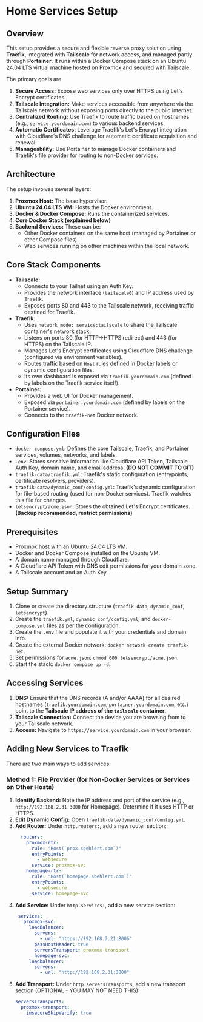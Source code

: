 # Home Services Setup

## Overview

This setup provides a secure and flexible reverse proxy solution using **Traefik**, integrated with **Tailscale** for network access, and managed partly through **Portainer**. It runs within a Docker Compose stack on an Ubuntu 24.04 LTS virtual machine hosted on Proxmox and secured with Tailscale.

The primary goals are:

1.  **Secure Access:** Expose web services only over HTTPS using Let's Encrypt certificates.
2.  **Tailscale Integration:** Make services accessible from anywhere via the Tailscale network without exposing ports directly to the public internet.
3.  **Centralized Routing:** Use Traefik to route traffic based on hostnames (e.g., `service.yourdomain.com`) to various backend services.
4.  **Automatic Certificates:** Leverage Traefik's Let's Encrypt integration with Cloudflare's DNS challenge for automatic certificate acquisition and renewal.
5.  **Manageability:** Use Portainer to manage Docker containers and Traefik's file provider for routing to non-Docker services.

## Architecture

The setup involves several layers:

1.  **Proxmox Host:** The base hypervisor.
2.  **Ubuntu 24.04 LTS VM:** Hosts the Docker environment.
3.  **Docker & Docker Compose:** Runs the containerized services.
4.  **Core Docker Stack (explained below)**
5.  **Backend Services:** These can be:
    *   Other Docker containers on the same host (managed by Portainer or other Compose files).
    *   Web services running on other machines within the local network.

## Core Stack Components

*   **Tailscale:**
    *   Connects to your Tailnet using an Auth Key.
    *   Provides the network interface (`tailscale0`) and IP address used by Traefik.
    *   Exposes ports 80 and 443 to the Tailscale network, receiving traffic destined for Traefik.
*   **Traefik:**
    *   Uses `network_mode: service:tailscale` to share the Tailscale container's network stack.
    *   Listens on ports 80 (for HTTP->HTTPS redirect) and 443 (for HTTPS) on the Tailscale IP.
    *   Manages Let's Encrypt certificates using Cloudflare DNS challenge (configured via environment variables).
    *   Routes traffic based on `Host` rules defined in Docker labels or dynamic configuration files.
    *   Its own dashboard is exposed via `traefik.yourdomain.com` (defined by labels on the Traefik service itself).
*   **Portainer:**
    *   Provides a web UI for Docker management.
    *   Exposed via `portainer.yourdomain.com` (defined by labels on the Portainer service).
    *   Connects to the `traefik-net` Docker network.

## Configuration Files

*   `docker-compose.yml`: Defines the core Tailscale, Traefik, and Portainer services, volumes, networks, and labels.
*   `.env`: Stores sensitive information like Cloudflare API Token, Tailscale Auth Key, domain name, and email address. **(DO NOT COMMIT TO GIT)**
*   `traefik-data/traefik.yml`: Traefik's static configuration (entrypoints, certificate resolvers, providers).
*   `traefik-data/dynamic_conf/config.yml`: Traefik's dynamic configuration for file-based routing (used for non-Docker services). Traefik watches this file for changes.
*   `letsencrypt/acme.json`: Stores the obtained Let's Encrypt certificates. **(Backup recommended, restrict permissions)**

## Prerequisites

*   Proxmox host with an Ubuntu 24.04 LTS VM.
*   Docker and Docker Compose installed on the Ubuntu VM.
*   A domain name managed through Cloudflare.
*   A Cloudflare API Token with DNS edit permissions for your domain zone.
*   A Tailscale account and an Auth Key.

## Setup Summary

1.  Clone or create the directory structure (`traefik-data`, `dynamic_conf`, `letsencrypt`).
2.  Create the `traefik.yml`, `dynamic_conf/config.yml`, and `docker-compose.yml` files as per the configuration.
3.  Create the `.env` file and populate it with your credentials and domain info.
4.  Create the external Docker network: `docker network create traefik-net`.
5.  Set permissions for `acme.json`: `chmod 600 letsencrypt/acme.json`.
6.  Start the stack: `docker compose up -d`.

## Accessing Services

1.  **DNS:** Ensure that the DNS records (A and/or AAAA) for all desired hostnames (`traefik.yourdomain.com`, `portainer.yourdomain.com`, etc.) point to the **Tailscale IP address of the `tailscale` container**.
2.  **Tailscale Connection:** Connect the device you are browsing from to your Tailscale network.
3.  **Access:** Navigate to `https://service.yourdomain.com` in your browser.

## Adding New Services to Traefik

There are two main ways to add services:

### Method 1: File Provider (for Non-Docker Services or Services on Other Hosts)

1.  **Identify Backend:** Note the IP address and port of the service (e.g., `http://192.168.2.31:3000` for Homepage). Determine if it uses HTTP or HTTPS.
2.  **Edit Dynamic Config:** Open `traefik-data/dynamic_conf/config.yml`.
3.  **Add Router:** Under `http.routers:`, add a new router section:
    ```yaml
      routers:
        proxmox-rtr:
          rule: "Host(`prox.soehlert.com`)"
          entryPoints:
            - websecure
          service: proxmox-svc
        homepage-rtr:
          rule: "Host(`homepage.soehlert.com`)"
          entryPoints:
            - websecure
          service: homepage-svc
    ```
4.   **Add Service:** Under `http.services:`, add a new service section:
     ```yaml
      services:
        proxmox-svc:
          loadBalancer:
            servers:
              - url: "https://192.168.2.21:8006"
            passHostHeader: true
            serversTransport: proxmox-transport
            homepage-svc:
          loadbalancer:
            servers:
              - url: "http://192.168.2.31:3000"
     ```
5.   **Add Transport:** Under `http.serversTransports`, add a new transport section (OPTIONAL - YOU MAY NOT NEED THIS):
     ```yaml
     serversTransports:
       proxmox-transport:
         insecureSkipVerify: true
     ```
